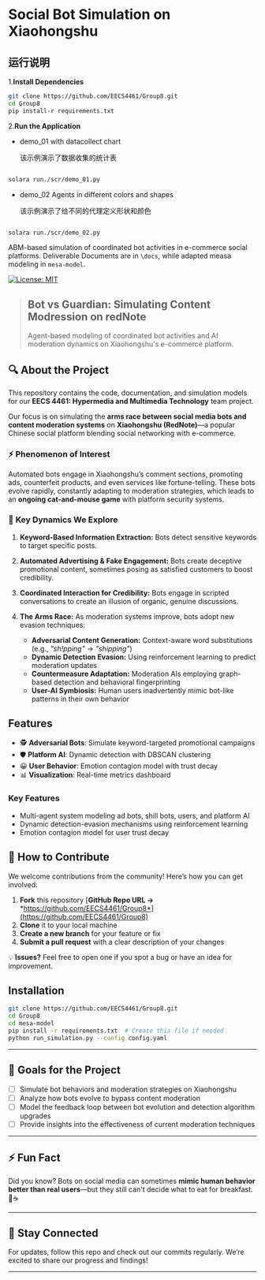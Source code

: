 # Social Bot Simulation on Xiaohongshu

## 运行说明

1.**Install Dependencies**

```bash
git clone https://github.com/EECS4461/Group8.git
cd Group8
pip install-r requirements.txt
```

2.**Run the Application**

- demo_01 with datacollect chart

  该示例演示了数据收集的统计表

```bash

solara run./scr/demo_01.py

```

- demo_02 Agents in different colors and shapes

  该示例演示了给不同的代理定义形状和颜色

```bash

solara run./scr/demo_02.py

```


ABM-based simulation of coordinated bot activities in e-commerce social platforms.
Deliverable Documents are in `\docs`, while adapted measa modeling in `mesa-model`.

[![License: MIT](https://img.shields.io/badge/License-MIT-yellow.svg)](https://opensource.org/licenses/MIT)

> ## Bot vs Guardian: Simulating Content Modression on redNote
>
> Agent-based modeling of coordinated bot activities and AI moderation dynamics on Xiaohongshu's e-commerce platform.

## 🔍 About the Project

This repository contains the code, documentation, and simulation models for our **EECS 4461: Hypermedia and Multimedia Technology** team project.

Our focus is on simulating the **arms race between social media bots and content moderation systems** on **Xiaohongshu (RedNote)**—a popular Chinese social platform blending social networking with e-commerce.

### ⚡ **Phenomenon of Interest**

Automated bots engage in Xiaohongshu’s comment sections, promoting ads, counterfeit products, and even services like fortune-telling. These bots evolve rapidly, constantly adapting to moderation strategies, which leads to an **ongoing cat-and-mouse game** with platform security systems.

### 🔑 **Key Dynamics We Explore**

1. **Keyword-Based Information Extraction:**  Bots detect sensitive keywords to target specific posts.
2. **Automated Advertising & Fake Engagement:**  Bots create deceptive promotional content, sometimes posing as satisfied customers to boost credibility.
3. **Coordinated Interaction for Credibility:**  Bots engage in scripted conversations to create an illusion of organic, genuine discussions.
4. **The Arms Race:**  As moderation systems improve, bots adopt new evasion techniques:

   - **Adversarial Content Generation:** Context-aware word substitutions (e.g., *"sh!pping"* → *"shipping"*)
   - **Dynamic Detection Evasion:** Using reinforcement learning to predict moderation updates
   - **Countermeasure Adaptation:** Moderation AIs employing graph-based detection and behavioral fingerprinting
   - **User-AI Symbiosis:** Human users inadvertently mimic bot-like patterns in their own behavior

## Features

- 🕵️ **Adversarial Bots**: Simulate keyword-targeted promotional campaigns
- 🛡️ **Platform AI**: Dynamic detection with DBSCAN clustering
- 😀 **User Behavior**: Emotion contagion model with trust decay
- 📊 **Visualization**: Real-time metrics dashboard

### Key Features

- Multi-agent system modeling ad bots, shill bots, users, and platform AI
- Dynamic detection-evasion mechanisms using reinforcement learning
- Emotion contagion model for user trust decay

## 🚀 How to Contribute

We welcome contributions from the community! Here’s how you can get involved:

1. **Fork** this repository  [**GitHub Repo URL →** *https://github.com/EECS4461/Group8*](https://github.com/EECS4461/Group8)
2. **Clone** it to your local machine
3. **Create a new branch** for your feature or fix
4. **Submit a pull request** with a clear description of your changes

💡 **Issues?** Feel free to open one if you spot a bug or have an idea for improvement.

## Installation

```bash
git clone https://github.com/EECS4461/Group8.git
cd Group8
cd mesa-model
pip install -r requirements.txt  # Create this file if needed
python run_simulation.py --config config.yaml
```

---

## 🎯 Goals for the Project

- [ ] Simulate bot behaviors and moderation strategies on Xiaohongshu
- [ ] Analyze how bots evolve to bypass content moderation
- [ ] Model the feedback loop between bot evolution and detection algorithm upgrades
- [ ] Provide insights into the effectiveness of current moderation techniques

---

## ⚡ Fun Fact

Did you know?
Bots on social media can sometimes **mimic human behavior better than real users**—but they still can't decide what to eat for breakfast. 🥐☕

---

## 📢 Stay Connected

For updates, follow this repo and check out our commits regularly. We’re excited to share our progress and findings!

---
